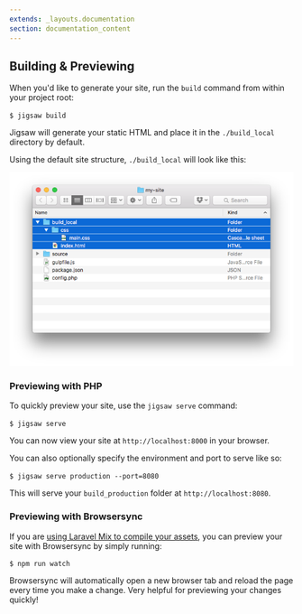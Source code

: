 ```yaml
---
extends: _layouts.documentation
section: documentation_content
---
```


## Building & Previewing

When you'd like to generate your site, run the `build` command from within your project root:

`$ jigsaw build`

Jigsaw will generate your static HTML and place it in the `./build_local` directory by default.

Using the default site structure, `./build_local` will look like this:

![Default build directory](../../img/build-folder.png)

### Previewing with PHP

To quickly preview your site, use the `jigsaw serve` command:

`$ jigsaw serve`

You can now view your site at `http://localhost:8000` in your browser.

You can also optionally specify the environment and port to serve like so:

`$ jigsaw serve production --port=8080`

This will serve your `build_production` folder at `http://localhost:8080`.

### Previewing with Browsersync

If you are [using Laravel Mix to compile your assets](../compiling-assets), you can preview your site with Browsersync by simply running:

```
$ npm run watch
```

Browsersync will automatically open a new browser tab and reload the page every time you make a change. Very helpful for previewing your changes quickly!
